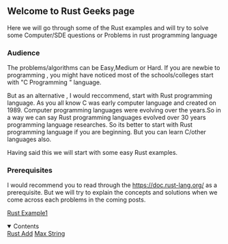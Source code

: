 


## Welcome to Rust Geeks page

Here we will go through some of the Rust examples and will try to solve some Computer/SDE questions or Problems in rust programming language

### Audience

The problems/algorithms can be Easy,Medium or Hard. If you are newbie to programming , you might have noticed most of the schools/colleges start with "C Programming " language.

But as an alternative , I would reccommend, start with Rust programming language. As you all know C was early computer language and created on 1989. Computer programming languages were evolving over the years.So in a way we can say Rust programming languages evolved over 30 years programming language researches. So its better to start with Rust programming language if you are beginning. But you can learn C/other languages also.

Having said this we will start with some easy Rust examples.

### Prerequisites

I would recommend you to read through the https://doc.rust-lang.org/ as a prerequisite. But we will try to explain the concepts and solutions  when we come across each problems in the coming posts.


<a href="rustadd.html">Rust Example1 </a>

<details open>
  <summary>Contents</summary>
    <a href="rustadd.html">Rust Add</a>
  <a href="rust_StringMax.html">Max String</a>
  </details>
